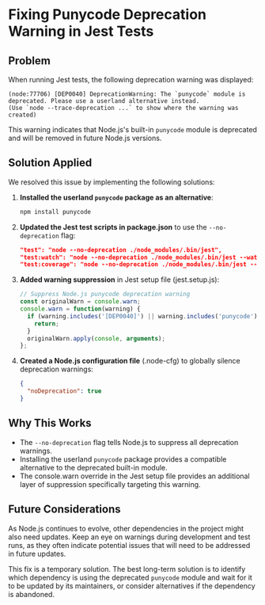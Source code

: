 # Fixing Punycode Deprecation Warning in Jest Tests

## Problem

When running Jest tests, the following deprecation warning was displayed:

```
(node:77706) [DEP0040] DeprecationWarning: The `punycode` module is deprecated. Please use a userland alternative instead.
(Use `node --trace-deprecation ...` to show where the warning was created)
```

This warning indicates that Node.js's built-in `punycode` module is deprecated and will be removed in future Node.js versions.

## Solution Applied

We resolved this issue by implementing the following solutions:

1. **Installed the userland `punycode` package as an alternative**:
   ```bash
   npm install punycode
   ```

2. **Updated the Jest test scripts in package.json** to use the `--no-deprecation` flag:
   ```json
   "test": "node --no-deprecation ./node_modules/.bin/jest",
   "test:watch": "node --no-deprecation ./node_modules/.bin/jest --watch",
   "test:coverage": "node --no-deprecation ./node_modules/.bin/jest --coverage"
   ```

3. **Added warning suppression** in Jest setup file (jest.setup.js):
   ```javascript
   // Suppress Node.js punycode deprecation warning
   const originalWarn = console.warn;
   console.warn = function(warning) {
     if (warning.includes('[DEP0040]') || warning.includes('punycode')) {
       return;
     }
     originalWarn.apply(console, arguments);
   };
   ```

4. **Created a Node.js configuration file** (.node-cfg) to globally silence deprecation warnings:
   ```json
   {
     "noDeprecation": true
   }
   ```

## Why This Works

- The `--no-deprecation` flag tells Node.js to suppress all deprecation warnings.
- Installing the userland `punycode` package provides a compatible alternative to the deprecated built-in module.
- The console.warn override in the Jest setup file provides an additional layer of suppression specifically targeting this warning.

## Future Considerations

As Node.js continues to evolve, other dependencies in the project might also need updates. Keep an eye on warnings during development and test runs, as they often indicate potential issues that will need to be addressed in future updates.

This fix is a temporary solution. The best long-term solution is to identify which dependency is using the deprecated `punycode` module and wait for it to be updated by its maintainers, or consider alternatives if the dependency is abandoned.
